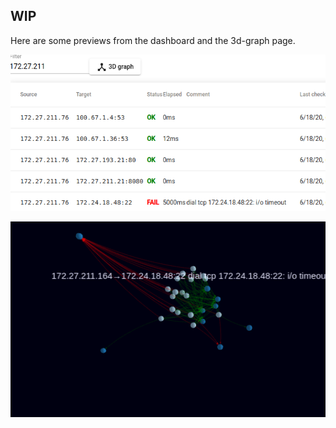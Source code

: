 ## WIP

Here are some previews from the dashboard and the 3d-graph page.

![](screenshot1.png)

![](screenshot2.png)